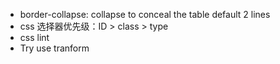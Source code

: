 - border-collapse:  collapse  to conceal the table default 2 lines 
- css 选择器优先级：ID > class > type
- css lint
- Try use tranform
<!--stackedit_data:
eyJoaXN0b3J5IjpbLTE1NDI4NTc4MzRdfQ==
-->